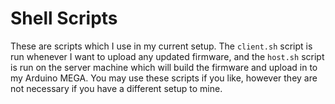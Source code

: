 # Shell Scripts

These are scripts which I use in my current setup. The `client.sh` script is run whenever I want to upload any updated firmware, and the `host.sh` script is run on the server machine which will build the firmware and upload in to my Arduino MEGA. You may use these scripts if you like, however they are not necessary if you have a different setup to mine.
